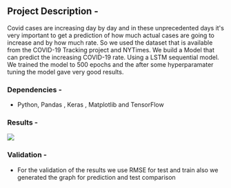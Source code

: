 ## Project Description - 

Covid cases are increasing day by day and in these unprecedented days it's very important to get a prediction of how much actual cases are going to increase and by how much rate. So we used the dataset that is available from the COVID-19 Tracking project and NYTimes. We build a Model that can predict the increasing COVID-19 rate. Using a LSTM sequential model. We trained the model to 500 epochs and the after some hyperparamater tuning the model gave very good results. 

### Dependencies - 

- Python, Pandas , Keras , Matplotlib and TensorFlow 

### Results - 

![](/Covid_Prediction_using_LSTM/results/model_predict.png)

### Validation - 

- For the validation of the results we use RMSE for test and train also we generated the graph for prediction and test comparison 

